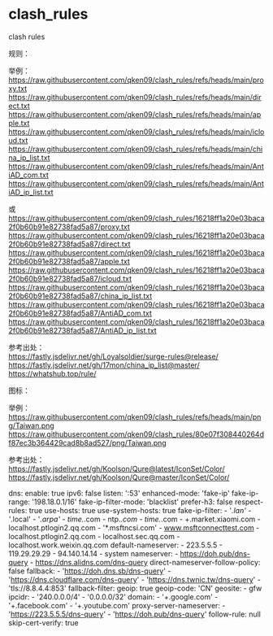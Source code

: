 # clash_rules
clash rules


规则：  
  
举例：  
https://raw.githubusercontent.com/qken09/clash_rules/refs/heads/main/proxy.txt
https://raw.githubusercontent.com/qken09/clash_rules/refs/heads/main/direct.txt
https://raw.githubusercontent.com/qken09/clash_rules/refs/heads/main/apple.txt
https://raw.githubusercontent.com/qken09/clash_rules/refs/heads/main/icloud.txt
https://raw.githubusercontent.com/qken09/clash_rules/refs/heads/main/china_ip_list.txt
https://raw.githubusercontent.com/qken09/clash_rules/refs/heads/main/AntiAD_com.txt
https://raw.githubusercontent.com/qken09/clash_rules/refs/heads/main/AntiAD_ip_list.txt
  
或  
https://raw.githubusercontent.com/qken09/clash_rules/16218ff1a20e03baca2f0b60b91e82738fad5a87/proxy.txt
https://raw.githubusercontent.com/qken09/clash_rules/16218ff1a20e03baca2f0b60b91e82738fad5a87/direct.txt
https://raw.githubusercontent.com/qken09/clash_rules/16218ff1a20e03baca2f0b60b91e82738fad5a87/apple.txt
https://raw.githubusercontent.com/qken09/clash_rules/16218ff1a20e03baca2f0b60b91e82738fad5a87/icloud.txt
https://raw.githubusercontent.com/qken09/clash_rules/16218ff1a20e03baca2f0b60b91e82738fad5a87/china_ip_list.txt
https://raw.githubusercontent.com/qken09/clash_rules/16218ff1a20e03baca2f0b60b91e82738fad5a87/AntiAD_com.txt
https://raw.githubusercontent.com/qken09/clash_rules/16218ff1a20e03baca2f0b60b91e82738fad5a87/AntiAD_ip_list.txt
  
参考出处：  
https://fastly.jsdelivr.net/gh/Loyalsoldier/surge-rules@release/  
https://fastly.jsdelivr.net/gh/17mon/china_ip_list@master/  
https://whatshub.top/rule/  

  
图标：  
  
举例：  
https://raw.githubusercontent.com/qken09/clash_rules/refs/heads/main/png/Taiwan.png    
https://raw.githubusercontent.com/qken09/clash_rules/80e07f308440264df87ec3b364429cad8b8ad527/png/Taiwan.png
  
参考出处：  
https://fastly.jsdelivr.net/gh/Koolson/Qure@latest/IconSet/Color/  
https://fastly.jsdelivr.net/gh/Koolson/Qure@master/IconSet/Color/

dns:
  enable: true
  ipv6: false
  listen: ':53'
  enhanced-mode: 'fake-ip'
  fake-ip-range: '198.18.0.1/16'
  fake-ip-filter-mode: 'blacklist'
  prefer-h3: false
  respect-rules: true
  use-hosts: true
  use-system-hosts: true
  fake-ip-filter:
    - '*.lan'
    - '*.local'
    - '*.arpa'
    - time.*.com
    - ntp.*.com
    - time.*.com
    - +.market.xiaomi.com
    - localhost.ptlogin2.qq.com
    - '*.msftncsi.com'
    - www.msftconnecttest.com
    - localhost.ptlogin2.qq.com
    - localhost.sec.qq.com
    - localhost.work.weixin.qq.com
  default-nameserver:
    - 223.5.5.5
    - 119.29.29.29
    - 94.140.14.14
    - system
  nameserver:
    - https://doh.pub/dns-query
    - https://dns.alidns.com/dns-query
  direct-nameserver-follow-policy: false
  fallback:
    - 'https://doh.dns.sb/dns-query'
    - 'https://dns.cloudflare.com/dns-query'
    - 'https://dns.twnic.tw/dns-query'
    - 'tls://8.8.4.4:853'
  fallback-filter:
    geoip: true
    geoip-code: 'CN'
    geosite: 
      - gfw
    ipcidr:
      - '240.0.0.0/4'
      - '0.0.0.0/32'
    domain:
      - '+.google.com'
      - '+.facebook.com'
      - '+.youtube.com'
  proxy-server-nameserver:
    - 'https://223.5.5.5/dns-query'
    - 'https://doh.pub/dns-query'
  follow-rule: null
  skip-cert-verify: true

